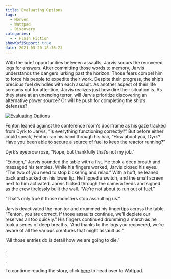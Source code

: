 ```yaml
---
title: Evaluating Options
tags:
  - Morven
  - Wattpad
  - Discovery
categories:
  - - Flash Fiction
showKofiSuport: true
date: 2021-03-20 18:36:23
---
```


With the brief opportunities between assaults, Jarvis scours the recovered logs for answers. After committing those words to memory, Jarvis understands the dangers lurking past the horizon. Those fears compel him to force his people to expedite their work. Despite their progress, the ship’s precious fuel dwindles with each assault. As another aspect of their life screams out for attention, Jarvis realizes just how dire their situation is.<!-- more --> As they stare at an unending terror, will Jarvis prioritize discovering an alternative power source? Or will he push for completing the ship’s defenses?

<div class="center">

[![Evaluating Options](/images/covers/discovery.png "Evaluating Options")](https://www.wattpad.com/1043051688-discovery-evaluating-options)

</div>


Fenton leaned against the conference room’s doorframe as his gaze tracked from Dyrk to Jarvis, “Is everything functioning correctly?” But before either could speak, Fenton ran his hand through his hair, “How about you, Dyrk? Have you been able to secure a source of fuel to keep the reactor running?”

Dyrk’s eyebrow rose, “Nope, but thankfully that’s not my job.”

“Enough,” Jarvis pounded the table with a fist. He took a deep breath and massaged his temples. While his fingers worked, Jarvis closed his eyes. “The two of you need to stop bickering and relax.” With a huff, he leaned back and sucked on his lower lip. He flipped a switch, and the small screen next to him activated. Jarvis flicked through the camera feeds and sighed as the crew tirelessly built the wall. “We’re not about to run out of fuel.”

“That’s only true if those monsters stop assaulting us.”

Jarvis deactivated the monitor and drummed his fingertips across the table. “Fenton, you are correct. If those assaults continue, we’ll deplete our reserves all too quickly.” His fingers continued drumming a march as he took a series of deep breaths. “And thanks to the logs you recovered, we’re aware of all the various creatures that might assault us.”

“All those entries do is detail how we are going to die.”

<div class="center story-ellipses">

.</br>
.</br>
.</br>

</div>

<div>

To continue reading the story, click [here](https://www.wattpad.com/1043051688-discovery-evaluating-options) to head over to Wattpad.

</div>